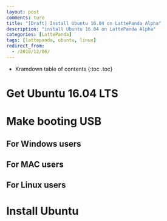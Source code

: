 ```yaml
---
layout: post
comments: ture
title: "[Draft] Install Ubuntu 16.04 on LattePanda Alpha"
description: "install Ubuntu 16.04 on LattePanda Alpha"
categories: [LattePanda]
tags: [lattepanda, ubuntu, linux]
redirect_from:
  - /2018/12/06/
---
```


* Kramdown table of contents
{:toc .toc}

# Get Ubuntu 16.04 LTS
# Make booting USB
## For Windows users
## For MAC users
## For Linux users
# Install Ubuntu 